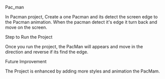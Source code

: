 Pac_man

 In Pacman project, Create a one Pacman and its detect the screen edge to the Pacman animation.
 When the pacman detect it's edge it turn back and move on the screen.

 Step to Run the Project

 Once you run the project, the PacMan will appears and move in the direction and reverse if its find the edge.

 Future Improvement

 The Project is enhanced by adding more styles and animation the PacMam.
